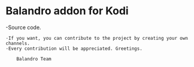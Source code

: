# Balandro addon for Kodi

-Source code.

	·If you want, you can contribute to the project by creating your own channels.
	·Every contribution will be appreciated. Greetings.

		Balandro Team
  
